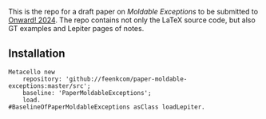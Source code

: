 This is the repo for a draft paper on *Moldable Exceptions* to be submitted to [Onward! 2024](https://2024.splashcon.org/track/splash-2024-Onward-papers#Call-for-Papers).
The repo contains not only the LaTeX source code, but also GT examples and Lepiter pages of notes.

## Installation

```
Metacello new
	repository: 'github://feenkcom/paper-moldable-exceptions:master/src';
	baseline: 'PaperMoldableExceptions';
	load.
#BaselineOfPaperMoldableExceptions asClass loadLepiter.
```

